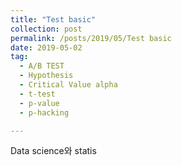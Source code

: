 ```yaml
---
title: "Test basic"
collection: post
permalink: /posts/2019/05/Test basic
date: 2019-05-02
tag:
  - A/B TEST
  - Hypothesis
  - Critical Value alpha
  - t-test
  - p-value
  - p-hacking

---
```


Data science와 statis


<!--stackedit_data:
eyJoaXN0b3J5IjpbNzM1Mzk2NTU1XX0=
-->